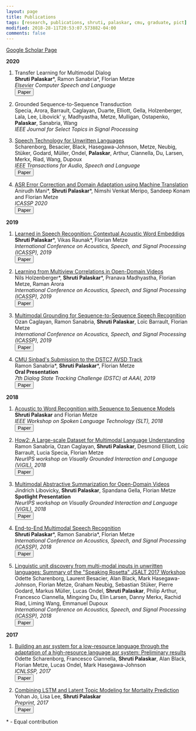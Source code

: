 ```yaml
---
layout: page
title: Publications 
tags: [research, publications, shruti, palaskar, cmu, graduate, pict]
modified: 2018-28-11T20:53:07.573882-04:00
comments: false
---
```


[Google Scholar Page](https://scholar.google.com/citations?user=7bun32IAAAAJ&hl=en&oi=ao)


**2020**

1. Transfer Learning for Multimodal Dialog  
**Shruti Palaskar**\*, Ramon Sanabria\*, Florian Metze  
*Elsevier Computer Speech and Language*  
[<button type="button" class="btn btn-info">Paper</button>](https://www.sciencedirect.com/science/article/pii/S0885230820300267)

1. Grounded Sequence-to-Sequence Transduction  
Specia, Arora, Barrault, Caglayan, Duarte, Elliott, Gella, Holzenberger, Lala, Lee, Libovick\' y, Madhyastha, Metze, Mulligan, Ostapenko, **Palaskar**, Sanabria, Wang  
*IEEE Journal for Select Topics in Signal Processing*  

1. [Speech Technology for Unwritten Languages](/files/scharenborg20taslp.pdf)  
Scharenborg, Besacier, Black, Hasegawa-Johnson, Metze, Neubig, Stüker, Godard, Müller, Ondel, **Palaskar**, Arthur, Ciannella, Du, Larsen, Merkx, Riad, Wang, Dupoux  
*IEEE Transactions for Audio, Speech and Language*  
[<button type="button" class="btn btn-info">Paper</button>](https://ieeexplore.ieee.org/document/8998182)

1. [ASR Error Correction and Domain Adaptation using Machine Translation](https://arxiv.org/pdf/2003.07692.pdf)  
Anirudh Mani\*, **Shruti Palaskar**\*, Nimshi Venkat Meripo, Sandeep Konam and Florian Metze  
*ICASSP 2020*  
[<button type="button" class="btn btn-info">Paper</button>](https://arxiv.org/pdf/2003.07692.pdf)


**2019**

1. [Learned in Speech Recognition: Contextual Acoustic Word Embeddigs](https://openreview.net/pdf?id=SJlmNI0ojQ)  
**Shruti Palaskar**\*, Vikas Raunak\*, Florian Metze  
*International Conference on Acoustics, Speech, and Signal Processing (ICASSP), 2019*  
[<button type="button" class="btn btn-info">Paper</button>](https://openreview.net/pdf?id=SJlmNI0ojQ)

1. [Learning from Multiview Correlations in Open-Domain Videos](https://arxiv.org/abs/1811.08890)  
Nils Holzenberger\*, **Shruti Palaskar**\*, Pranava Madhyastha, Florian Metze, Raman Arora  
*International Conference on Acoustics, Speech, and Signal Processing (ICASSP), 2019*  
[<button type="button" class="btn btn-info">Paper</button>](https://arxiv.org/abs/1811.08890)

1. [Multimodal Grounding for Sequence-to-Sequence Speech Recognition](https://arxiv.org/pdf/1811.03865.pdf)  
Ozan Caglayan, Ramon Sanabria, **Shruti Palaskar**, Loïc Barrault, Florian Metze  
*International Conference on Acoustics, Speech, and Signal Processing (ICASSP), 2019*  
[<button type="button" class="btn btn-info">Paper</button>](https://arxiv.org/pdf/1811.03865.pdf)

1. [CMU Sinbad's Submission to the DSTC7 AVSD Track](/files/dstc7_system_description.pdf)  
Ramon Sanabria\*, **Shruti Palaskar**\*, Florian Metze  
**Oral Presentation**  
*7th Dialog State Tracking Challenge (DSTC) at AAAI, 2019*  
[<button type="button" class="btn btn-info">Paper</button>](/files/dstc7_system_description.pdf)

**2018**

1. [Acoustic to Word Recognition with Sequence to Sequence Models](https://arxiv.org/pdf/1807.09597.pdf)  
**Shruti Palaskar** and Florian Metze  
*IEEE Workshop on Spoken Language Technology (SLT), 2018*  
[<button type="button" class="btn btn-info">Paper</button>](https://arxiv.org/pdf/1807.09597.pdf)

1. [How2: A Large-scale Dataset for Multimodal Language Understanding](https://arxiv.org/pdf/1811.00347.pdf)  
Ramon Sanabria, Ozan Caglayan, **Shruti Palaskar**, Desmond Elliott, Loïc Barrault, Lucia Specia, Florian Metze  
*NeurIPS workshop on Visually Grounded Interaction and Language (ViGIL), 2018*  
[<button type="button" class="btn btn-info">Paper</button>](https://arxiv.org/pdf/1811.00347.pdf)

1. [Multimodal Abstractive Summarization for Open-Domain Videos](https://nips2018vigil.github.io/static/papers/accepted/8.pdf)  
Jindrich Libovicky, **Shruti Palaskar**, Spandana Gella, Florian Metze  
**Spotlight Presentation**  
*NeurIPS workshop on Visually Grounded Interaction and Language (ViGIL), 2018*  
[<button type="button" class="btn btn-info">Paper</button>](https://nips2018vigil.github.io/static/papers/accepted/8.pdf)

1. [End-to-End Multimodal Speech Recognition](https://arxiv.org/pdf/1804.09713.pdf)  
**Shruti Palaskar**\*, Ramon Sanabria\*, Florian Metze  
*International Conference on Acoustics, Speech, and Signal Processing (ICASSP), 2018*  
[<button type="button" class="btn btn-info">Paper</button>](https://arxiv.org/pdf/1804.09713.pdf)

1. [Linguistic unit discovery from multi-modal inputs in unwritten languages: Summary of the "Speaking Rosetta" JSALT 2017 Workshop](https://arxiv.org/pdf/1802.05092.pdf)  
Odette Scharenborg, Laurent Besacier, Alan Black, Mark Hasegawa-Johnson, Florian Metze, Graham Neubig, Sebastian Stüker, Pierre Godard, Markus Müller, Lucas Ondel, **Shruti Palaskar**, Philip Arthur, Francesco Ciannella, Mingxing Du, Elin Larsen, Danny Merkx, Rachid Riad, Liming Wang, Emmanuel Dupoux  
*International Conference on Acoustics, Speech, and Signal Processing (ICASSP), 2018*  
[<button type="button" class="btn btn-info">Paper</button>](https://arxiv.org/pdf/1802.05092.pdf)


**2017**

1. [Building an asr system for a low-resource language through the adaptation of a high-resource language asr system: Preliminary results](http://www.isle.illinois.edu/sst/pubs/2017/scharenborg17icnlssp.pdf)  
Odette Scharenborg, Francesco Ciannella, **Shruti Palaskar**, Alan Black, Florian Metze, Lucas Ondel, Mark Hasegawa-Johnson  
*ICNLSSP, 2017*  
[<button type="button" class="btn btn-info">Paper</button>](http://www.isle.illinois.edu/sst/pubs/2017/scharenborg17icnlssp.pdf)

1. [Combining LSTM and Latent Topic Modeling for Mortality Prediction](https://arxiv.org/pdf/1709.02842.pdf)  
Yohan Jo, Lisa Lee, **Shruti Palaskar**  
*Preprint, 2017*  
[<button type="button" class="btn btn-info">Paper</button>](https://arxiv.org/pdf/1709.02842.pdf)

\* - Equal contribution
